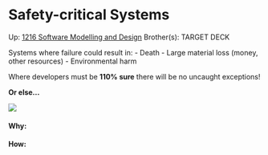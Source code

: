 # Safety-critical Systems

Up: [1216 Software Modelling and Design](1216_software_modelling_and_design)
Brother(s):
TARGET DECK

Systems where failure could result in:
	- Death
	- Large material loss (money, other resources)
	- Environmental harm

Where developers must be **110% sure** there will be no uncaught exceptions!

**Or else...**

![](https://www.youtube.com/watch?v=gp_D8r-2hwk)




































#### Why:
#### How:









